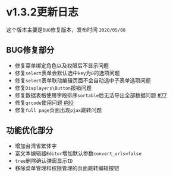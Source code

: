 # v1.3.2更新日志

这个版本主要是`BUG`修复版本，发布时间 `2020/05/08`

## BUG修复部分

- 修复菜单绑定角色以及权限后不显示问题
- 修复`select`表单会默认选中`key`为`0`的选项问题
- 修复`select`表单联动编辑页面不会自动选中子表单选项问题
- 修复`Displayers\Button`报错问题
- 修复数据表格使用字段排序`sortable`后无法导出全部数据问题 [#77](https://github.com/jqhph/dcat-admin/issues/77)
- 修复`qrcode`使用问题 [#80](https://github.com/jqhph/dcat-admin/issues/80)
- 修复`full page`页面出现`pjax`跳转问题

## 功能优化部分

- 增加台湾省繁体字
- 富文本编辑器`Editor`增加默认参数`convert_urls=false`
- `tree`删除确认弹窗显示`ID`
- 移除菜单管理和权限管理的页面跳转编辑按钮



